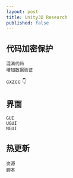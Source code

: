 ```yaml
---
layout: post
title: Unity3D Research
published: false
---
```


## 代码加密保护
    混淆代码
    增加数据验证
    
    
cxzcc :point_down:

## 界面
    GUI
    UGUI
    NGUI
    
## 热更新
    资源
    脚本